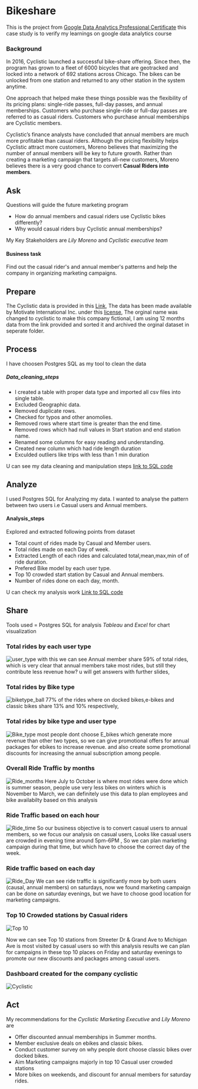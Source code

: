 # Bikeshare
This is the project from [Google Data Analytics Professional Certificate](https://www.coursera.org/professional-certificates/google-data-analytics) this case study is to verify my learnings on google data analytics course
###  Background
In 2016, Cyclistic launched a successful bike-share offering. Since then, the program has grown to a fleet of 6000 bicycles that are geotracked and locked into a network of 692 stations across Chicago. The bikes can be unlocked from one station and returned to any other station in the system anytime.

One approach that helped make these things possible was the flexibility of its pricing plans: single-ride passes, full-day passes, and annual memberships. Customers who purchase single-ride or full-day passes are referred to as casual riders. Customers who purchase annual memberships are Cyclistic members.

Cyclistic’s finance analysts have concluded that annual members are much more profitable than casual riders. Although the pricing flexibility helps Cyclistic attract more customers, Moreno believes that maximizing the number of annual members will be key to future growth. Rather than creating a marketing campaign that targets all-new customers, Moreno believes there is a very good chance to convert **Casual Riders into members**. 

## Ask
Questions will guide the future marketing program
* How do annual members and casual riders use Cyclistic bikes differently?
* Why would casual riders buy Cyclistic annual memberships?

My Key Stakeholders are *Lily Moreno* and *Cyclistic executive team*
#### Business task 
Find out the casual rider's and annual member's patterns and help the company in organizing marketing campaigns. 

## Prepare
The Cyclistic data is provided in this [Link](https://divvy-tripdata.s3.amazonaws.com/index.html), The data has been made available by
Motivate International Inc. under this [license](https://ride.divvybikes.com/data-license-agreement), The orginal name was changed to cyclistic to make this company fictional, I am using 12 months data from the link provided and sorted it and archived the orginal dataset in seperate folder.
## Process
I have choosen Postgres SQL as my tool to clean the data
##### Data_cleaning_steps
* I created a table with proper data type and imported all csv files into single table.
* Excluded Geographic data.
* Removed duplicate rows.
* Checked for typos and other anomolies.
* Removed rows where start time is greater than the end time.
* Removed rows which had null values in Start station and end station name.
* Renamed some columns for easy reading and understanding.
* Created new column which had ride length duration 
* Exculded outliers like trips with less than 1 min duration

U can see my data cleaning and manipulation steps [link to SQL code](https://github.com/simplyuix/BikeShare-Google-Analytics-Course/blob/5f5dc0e82bb81042c310c9374b5b81c39cbaaf8d/bikeshare%20Analytics/data_clean.sql)
## Analyze
 I used Postgres SQL for Analyzing my data.
 I wanted to analyse the pattern between two users i.e Casual users and Annual members.
 #### Analysis_steps
 Explored and extracted following points from dataset
 * Total count of rides made by Casual and Member users. 
 * Total rides made on each Day of week.
 * Extracted Length of each rides and calculated total,mean,max,min of of ride duration.  
 * Prefered Bike model by each user type.
 * Top 10 crowded start station by Casual and Annual members.
 * Number of rides done on each day, month.

U can check my analysis work [Link to SQL code](https://github.com/simplyuix/BikeShare-Google-Analytics-Course/blob/5f5dc0e82bb81042c310c9374b5b81c39cbaaf8d/bikeshare%20Analytics/my_analysis.sql)
## Share
Tools used = Postgres SQL for analysis
*Tableau* and *Excel* for chart visualization
### Total rides by each user type
![user_type](https://user-images.githubusercontent.com/97881558/160364660-77fd54af-9344-4855-a8a2-7df439df9403.png)
with this we can see Annual member share 59% of total rides, which is very clear that annual members take most rides, but still they contribute less revenue how? u will get answers with further slides,

### Total rides by Bike type
![biketype_ball](https://user-images.githubusercontent.com/97881558/160366268-a2af2654-e962-4094-bbd3-82d32df4189d.png)
77% of the rides where on docked bikes,e-bikes and classic bikes share 13% and 10% respectively,

### Total rides by bike type and user type
![Bike_type](https://user-images.githubusercontent.com/97881558/160368472-582dd9f7-d886-4926-9ca0-b16af179fc2e.png)
most people dont choose E_bikes which generate more revenue than other two types, so we can give promotional offers for annual packages for ebikes to increase revenue.
and also create some promotional discounts for increasing the annual subscription among people. 

### Overall Ride Traffic by months
![Ride_months](https://user-images.githubusercontent.com/97881558/160370491-1e3d82bd-1220-4c3e-b386-852c12b1f42d.png)
Here July to October is where most rides were done which is summer season, people use very less bikes on winters which is November to March, we can definitely use this data to plan employees and bike availabilty based on this analysis

### Ride Traffic based on each hour
![Ride_time](https://user-images.githubusercontent.com/97881558/160365673-1e7ee5ba-7fc9-456d-b179-fda15b446f68.png)
So our business objective is to convert casual users to annual members, so we focus our analysis on casual users, Looks like casual users are crowded in evening time around 5pm-6PM , So we can plan marketing campaign during that time, but which have to choose the correct day of the week.

### Ride traffic based on each day
![Ride_Day](https://user-images.githubusercontent.com/97881558/160369104-39d10833-81f7-4f54-9536-f080088a12c5.png)
We can see ride traffic is significantly more by both users (causal, annual members) on saturdays, now we found marketing campaign can be done on saturday evenings, but we have to choose good location for marketing campaigns.

### Top 10 Crowded stations by Casual riders

![Top 10](https://user-images.githubusercontent.com/97881558/160369629-aaef725d-f5c4-4ec2-8013-af52f6bc1bd8.png)

Now we can see Top 10 stations from Streeter Dr & Grand Ave to Michigan Ave is most visited by casual users so with this analysis results
we can plan for campaigns in these top 10 places on Friday and saturday evenings to promote our new discounts and packages among casual users.

### Dashboard created for the company cyclistic 
![Cyclistic](https://user-images.githubusercontent.com/97881558/160371959-3ced16f4-4015-4d62-aa84-60d4f1413419.png)


## Act
My recommendations for the *Cyclistic Marketing Executive* and *Lily Moreno* are 

* Offer discounted annual memberships in Summer months.
* Member exclusive deals on ebikes and classic bikes.
* Conduct customer survey on why people dont choose classic bikes over docked bikes.
* Aim Marketing campaigns majorly in top 10 Casual user crowded stations
* More bikes on weekends, and discount for annual members for saturday rides.




